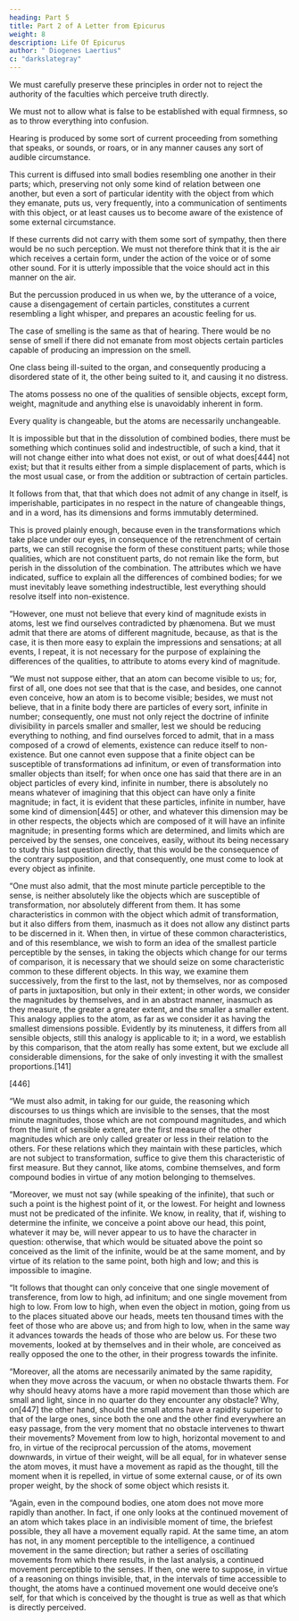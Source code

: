 ```yaml
---
heading: Part 5
title: Part 2 of A Letter from Epicurus
weight: 8
description: Life Of Epicurus
author: " Diogenes Laertius"
c: "darkslategray"
---
```



We must carefully preserve these principles in order not to reject the authority of the faculties which perceive truth directly.

We must not to allow what is false to be established with equal firmness, so as to throw everything into confusion.

Hearing is produced by some sort of current proceeding from something that speaks, or sounds, or roars, or in any manner causes any sort of audible circumstance. 

This current is diffused into small bodies resembling one another in their parts; which, preserving not only some kind of relation between one another, but even a sort of particular identity with the object from which they emanate, puts us, very frequently, into a communication of sentiments with this object, or at least causes us to become aware of the existence of some external circumstance. 

If these currents did not carry with them some sort of sympathy, then there would be no such perception. We must not therefore think that it is the air which receives a certain form, under the action of the voice or of some other sound. For it is utterly impossible that the voice should act in this manner on the air.

But the percussion produced in us when we, by the utterance of a voice, cause a disengagement of certain particles, constitutes a current resembling a light whisper, and prepares an acoustic feeling for us.

The case of smelling is the same as that of hearing. There would be no sense of smell if there did not emanate from most objects certain particles capable of producing an impression on the smell. 

One class being ill-suited to the organ, and consequently producing a disordered state of it, the other being suited to it, and causing it no distress.

The atoms possess no one of the qualities of sensible objects, except form, weight, magnitude and anything else is unavoidably inherent in form.

Every quality is changeable, but the atoms are necessarily unchangeable.

It is impossible but that in the dissolution of combined bodies, there must be something which continues solid and indestructible, of such a kind, that it will not change either into what does not exist, or out of what does[444] not exist; but that it results either from a simple displacement of parts, which is the most usual case, or from the addition or subtraction of certain particles. 

It follows from that, that that which does not admit of any change in itself, is imperishable, participates in no respect in the nature of changeable things, and in a word, has its dimensions and forms immutably determined. 

This is proved plainly enough, because even in the transformations which take place under our eyes, in consequence of the retrenchment of certain parts, we can still recognise the form of these constituent parts; while those qualities, which are not constituent parts, do not remain like the form, but perish in the dissolution of the combination. The attributes which we have indicated, suffice to explain all the differences of combined bodies; for we must inevitably leave something indestructible, lest everything should resolve itself into non-existence.

“However, one must not believe that every kind of magnitude exists in atoms, lest we find ourselves contradicted by phænomena. But we must admit that there are atoms of different magnitude, because, as that is the case, it is then more easy to explain the impressions and sensations; at all events, I repeat, it is not necessary for the purpose of explaining the differences of the qualities, to attribute to atoms every kind of magnitude.

“We must not suppose either, that an atom can become visible to us; for, first of all, one does not see that that is the case, and besides, one cannot even conceive, how an atom is to become visible; besides, we must not believe, that in a finite body there are particles of every sort, infinite in number; consequently, one must not only reject the doctrine of infinite divisibility in parcels smaller and smaller, lest we should be reducing everything to nothing, and find ourselves forced to admit, that in a mass composed of a crowd of elements, existence can reduce itself to non-existence. But one cannot even suppose that a finite object can be susceptible of transformations ad infinitum, or even of transformation into smaller objects than itself; for when once one has said that there are in an object particles of every kind, infinite in number, there is absolutely no means whatever of imagining that this object can have only a finite magnitude; in fact, it is evident that these particles, infinite in number, have some kind of dimension[445] or other, and whatever this dimension may be in other respects, the objects which are composed of it will have an infinite magnitude; in presenting forms which are determined, and limits which are perceived by the senses, one conceives, easily, without its being necessary to study this last question directly, that this would be the consequence of the contrary supposition, and that consequently, one must come to look at every object as infinite.

“One must also admit, that the most minute particle perceptible to the sense, is neither absolutely like the objects which are susceptible of transformation, nor absolutely different from them. It has some characteristics in common with the object which admit of transformation, but it also differs from them, inasmuch as it does not allow any distinct parts to be discerned in it. When then, in virtue of these common characteristics, and of this resemblance, we wish to form an idea of the smallest particle perceptible by the senses, in taking the objects which change for our terms of comparison, it is necessary that we should seize on some characteristic common to these different objects. In this way, we examine them successively, from the first to the last, not by themselves, nor as composed of parts in juxtaposition, but only in their extent; in other words, we consider the magnitudes by themselves, and in an abstract manner, inasmuch as they measure, the greater a greater extent, and the smaller a smaller extent. This analogy applies to the atom, as far as we consider it as having the smallest dimensions possible. Evidently by its minuteness, it differs from all sensible objects, still this analogy is applicable to it; in a word, we establish by this comparison, that the atom really has some extent, but we exclude all considerable dimensions, for the sake of only investing it with the smallest proportions.[141]

[446]

“We must also admit, in taking for our guide, the reasoning which discourses to us things which are invisible to the senses, that the most minute magnitudes, those which are not compound magnitudes, and which from the limit of sensible extent, are the first measure of the other magnitudes which are only called greater or less in their relation to the others. For these relations which they maintain with these particles, which are not subject to transformation, suffice to give them this characteristic of first measure. But they cannot, like atoms, combine themselves, and form compound bodies in virtue of any motion belonging to themselves.

“Moreover, we must not say (while speaking of the infinite), that such or such a point is the highest point of it, or the lowest. For height and lowness must not be predicated of the infinite. We know, in reality, that if, wishing to determine the infinite, we conceive a point above our head, this point, whatever it may be, will never appear to us to have the character in question: otherwise, that which would be situated above the point so conceived as the limit of the infinite, would be at the same moment, and by virtue of its relation to the same point, both high and low; and this is impossible to imagine.

“It follows that thought can only conceive that one single movement of transference, from low to high, ad infinitum; and one single movement from high to low. From low to high, when even the object in motion, going from us to the places situated above our heads, meets ten thousand times with the feet of those who are above us; and from high to low, when in the same way it advances towards the heads of those who are below us. For these two movements, looked at by themselves and in their whole, are conceived as really opposed the one to the other, in their progress towards the infinite.

“Moreover, all the atoms are necessarily animated by the same rapidity, when they move across the vacuum, or when no obstacle thwarts them. For why should heavy atoms have a more rapid movement than those which are small and light, since in no quarter do they encounter any obstacle? Why, on[447] the other hand, should the small atoms have a rapidity superior to that of the large ones, since both the one and the other find everywhere an easy passage, from the very moment that no obstacle intervenes to thwart their movements? Movement from low to high, horizontal movement to and fro, in virtue of the reciprocal percussion of the atoms, movement downwards, in virtue of their weight, will be all equal, for in whatever sense the atom moves, it must have a movement as rapid as the thought, till the moment when it is repelled, in virtue of some external cause, or of its own proper weight, by the shock of some object which resists it.

“Again, even in the compound bodies, one atom does not move more rapidly than another. In fact, if one only looks at the continued movement of an atom which takes place in an indivisible moment of time, the briefest possible, they all have a movement equally rapid. At the same time, an atom has not, in any moment perceptible to the intelligence, a continued movement in the same direction; but rather a series of oscillating movements from which there results, in the last analysis, a continued movement perceptible to the senses. If then, one were to suppose, in virtue of a reasoning on things invisible, that, in the intervals of time accessible to thought, the atoms have a continued movement one would deceive one’s self, for that which is conceived by the thought is true as well as that which is directly perceived.
